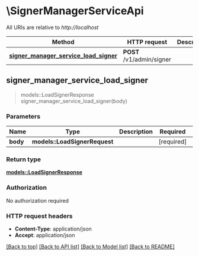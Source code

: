 # \SignerManagerServiceApi

All URIs are relative to _http://localhost_

| Method                                                                                                  | HTTP request              | Description |
| ------------------------------------------------------------------------------------------------------- | ------------------------- | ----------- |
| [**signer_manager_service_load_signer**](SignerManagerServiceApi.md#signer_manager_service_load_signer) | **POST** /v1/admin/signer |             |

## signer_manager_service_load_signer

> models::LoadSignerResponse signer_manager_service_load_signer(body)

### Parameters

| Name     | Type                          | Description | Required   | Notes |
| -------- | ----------------------------- | ----------- | ---------- | ----- |
| **body** | **models::LoadSignerRequest** |             | [required] |       |

### Return type

[**models::LoadSignerResponse**](LoadSignerResponse.md)

### Authorization

No authorization required

### HTTP request headers

- **Content-Type**: application/json
- **Accept**: application/json

[[Back to top]](#) [[Back to API list]](../README.md#documentation-for-api-endpoints) [[Back to Model list]](../README.md#documentation-for-models) [[Back to README]](../README.md)
